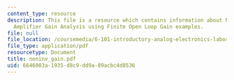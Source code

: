 ```yaml
---
content_type: resource
description: This file is a resource which contains information about Non-Inverting
  Amplifier Gain Analysis using Finite Open Loop Gain examples.
file: null
file_location: /coursemedia/6-101-introductory-analog-electronics-laboratory-spring-2007/6646003a1935d8c9dd9a89acbc4d8536_noninv_gain.pdf
file_type: application/pdf
resourcetype: Document
title: noninv_gain.pdf
uid: 6646003a-1935-d8c9-dd9a-89acbc4d8536
---
```

